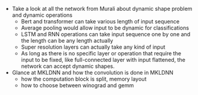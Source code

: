 - Take a look at all the network from Murali about dynamic shape problem and dynamic operations
	 - Bert and transformer can take various length of input sequence
	 - Average pooling would allow input to be dynamic for classifications
	 - LSTM and RNN operations can take input sequence one by one and the length can be any length actually
	 - Super resolution layers can actually take any kind of input
	 - As long as there is no specific layer or operation that require the input to be fixed, like full-connected layer with input flattened, the network can accept dynamic shapes.
- Glance at MKLDNN and how the convolution is done in MKLDNN
	 - how the computation block is split, memory layout
	 - how to choose between winograd and gemm